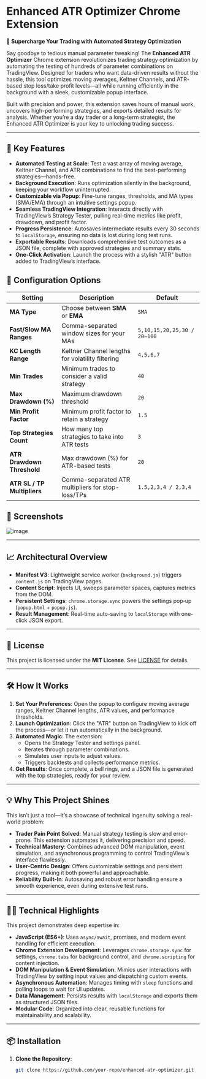 # Enhanced ATR Optimizer Chrome Extension

**🚀 Supercharge Your Trading with Automated Strategy Optimization**

Say goodbye to tedious manual parameter tweaking! The **Enhanced ATR Optimizer** Chrome extension revolutionizes trading strategy optimization by automating the testing of hundreds of parameter combinations on TradingView. Designed for traders who want data-driven results without the hassle, this tool optimizes moving averages, Keltner Channels, and ATR-based stop loss/take profit levels—all while running efficiently in the background with a sleek, customizable popup interface.

Built with precision and power, this extension saves hours of manual work, uncovers high-performing strategies, and exports detailed results for analysis. Whether you’re a day trader or a long-term strategist, the Enhanced ATR Optimizer is your key to unlocking trading success.

---

## 🌟 Key Features

- **Automated Testing at Scale**: Test a vast array of moving average, Keltner Channel, and ATR combinations to find the best-performing strategies—hands-free.
- **Background Execution**: Runs optimization silently in the background, keeping your workflow uninterrupted.
- **Customizable via Popup**: Fine-tune ranges, thresholds, and MA types (SMA/EMA) through an intuitive settings popup.
- **Seamless TradingView Integration**: Interacts directly with TradingView’s Strategy Tester, pulling real-time metrics like profit, drawdown, and profit factor.
- **Progress Persistence**: Autosaves intermediate results every 30 seconds to `localStorage`, ensuring no data is lost during long test runs.
- **Exportable Results**: Downloads comprehensive test outcomes as a JSON file, complete with approved strategies and summary stats.
- **One-Click Activation**: Launch the process with a stylish "ATR" button added to TradingView’s interface.

## 🔧 Configuration Options

| Setting                     | Description                                       | Default                     |
| --------------------------- | ------------------------------------------------- | --------------------------- |
| **MA Type**                 | Choose between **SMA** or **EMA**                 | `SMA`                       |
| **Fast/Slow MA Ranges**     | Comma-separated window sizes for your MAs         | `5,10,15,20,25,30 / 20–100` |
| **KC Length Range**         | Keltner Channel lengths for volatility filtering  | `4,5,6,7`                   |
| **Min Trades**              | Minimum trades to consider a valid strategy       | `40`                        |
| **Max Drawdown (%)**        | Maximum drawdown threshold                        | `20`                        |
| **Min Profit Factor**       | Minimum profit factor to retain a strategy        | `1.5`                       |
| **Top Strategies Count**    | How many top strategies to take into ATR tests    | `3`                         |
| **ATR Drawdown Threshold**  | Max drawdown (%) for ATR-based tests              | `20`                        |
| **ATR SL / TP Multipliers** | Comma-separated ATR multipliers for stop-loss/TPs | `1.5,2,3,4 / 2,3,4`         |


## 📸 Screenshots

![image](https://github.com/user-attachments/assets/86ef377b-2bdf-48b0-afd8-c77465229984)


---

## 📈 Architectural Overview

- **Manifest V3**: Lightweight service worker (`background.js`) triggers `content.js` on TradingView pages.
- **Content Script**: Injects UI, sweeps parameter spaces, captures metrics from the DOM.
- **Persistent Settings**: `chrome.storage.sync` powers the settings pop‑up (`popup.html` + `popup.js`).
- **Result Management**: Real-time auto-saving to `localStorage` with one-click JSON export.

---

## 📄 License

This project is licensed under the **MIT License**. See [LICENSE](LICENSE) for details.



---

## 🛠️ How It Works

1. **Set Your Preferences**: Open the popup to configure moving average ranges, Keltner Channel lengths, ATR values, and performance thresholds.
2. **Launch Optimization**: Click the "ATR" button on TradingView to kick off the process—or let it run automatically in the background.
3. **Automated Magic**: The extension:
   - Opens the Strategy Tester and settings panel.
   - Iterates through parameter combinations.
   - Simulates user inputs to adjust values.
   - Triggers backtests and collects performance metrics.
4. **Get Results**: Once complete, a bell rings, and a JSON file is generated with the top strategies, ready for your review.

---

## 💡 Why This Project Shines

This isn’t just a tool—it’s a showcase of technical ingenuity solving a real-world problem:

- **Trader Pain Point Solved**: Manual strategy testing is slow and error-prone. This extension automates it, delivering precision and speed.
- **Technical Mastery**: Combines advanced DOM manipulation, event simulation, and asynchronous programming to control TradingView’s interface flawlessly.
- **User-Centric Design**: Offers customizable settings and persistent progress, making it both powerful and approachable.
- **Reliability Built-In**: Autosaving and robust error handling ensure a smooth experience, even during extensive test runs.

---

## 🧑‍💻 Technical Highlights

This project demonstrates deep expertise in:

- **JavaScript (ES6+)**: Uses `async/await`, promises, and modern event handling for efficient execution.
- **Chrome Extension Development**: Leverages `chrome.storage.sync` for settings, `chrome.tabs` for background control, and `chrome.scripting` for content injection.
- **DOM Manipulation & Event Simulation**: Mimics user interactions with TradingView by setting input values and dispatching custom events.
- **Asynchronous Automation**: Manages timing with `sleep` functions and polling loops to wait for UI updates.
- **Data Management**: Persists results with `localStorage` and exports them as structured JSON files.
- **Modular Code**: Organized into clear, reusable functions for maintainability and scalability.

---

## 📦 Installation

1. **Clone the Repository**:
   ```bash
   git clone https://github.com/your-repo/enhanced-atr-optimizer.git
